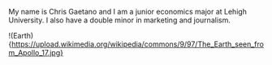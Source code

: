 My name is Chris Gaetano and I am a junior economics major at Lehigh University. I also have a double minor in marketing and journalism. 

!(Earth){https://upload.wikimedia.org/wikipedia/commons/9/97/The_Earth_seen_from_Apollo_17.jpg}
